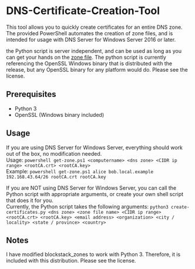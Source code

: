 # DNS-Certificate-Creation-Tool
This tool allows you to quickly create certificates for an entire DNS zone.   
The provided PowerShell automates the creation of zone files, and is intended for usage with DNS Server for Windows Server 2016 or later.   

the Python script is server independent, and can be used as long as you can get your hands on the [zone file](https://en.wikipedia.org/wiki/Zone_file#File_format). The python script is currently referencing the OpenSSL Windows binary that is distributed with the release, but any OpenSSL binary for any platform would do. Please see the license.
## Prerequisites
- Python 3   
- OpenSSL (Windows binary included)
## Usage
If you are using DNS Server for Windows Server, everything should work out of the box, no modification needed.   
Usage: `powershell get-zone.ps1 <computername> <dns zone> <CIDR ip range> <rootCA.crt> <rootCA.key>`   
Example: `powershell get-zone.ps1 alice bob.local.example 192.168.43.64/26 rootCA.crt rootCA.key`   
   
If you are NOT using DNS Server for Windows Server, you can call the Python script with appropriate arguments, or create your own shell script that does it for you.   
Currently, the Python script takes the following arguments: `python3 create-certificates.py <dns zone> <zone file name> <CIDR ip range> <rootCA.crt> <rootCA.key> <email address> <organization> <city / locality> <state / province> <country>`   

## Notes
I have modified blockstack_zones to work with Python 3. Therefore, it is included with this distribution. Please see the license.
